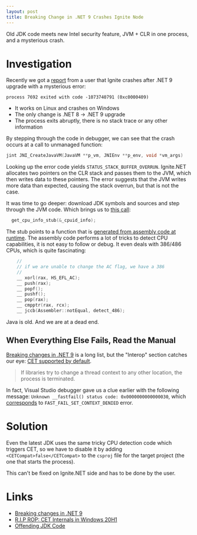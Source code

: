 ```yaml
---
layout: post
title: Breaking Change in .NET 9 Crashes Ignite Node
---
```


Old JDK code meets new Intel security feature, JVM + CLR in one process, and a mysterious crash.

# Investigation

Recently we got a [report](https://lists.apache.org/thread/4080xyvyqljqq0oczj6cf0fskmqjpdzq) from a user that 
Ignite crashes after .NET 9 upgrade with a mysterious error:

```
process 7692 exited with code -1073740791 (0xc0000409)
```

* It works on Linux and crashes on Windows
* The only change is .NET 8 -> .NET 9 upgrade
* The process exits abruptly, there is no stack trace or any other information

By stepping through the code in debugger, we can see that the crash occurs at a call to unmanaged function:
```c++
jint JNI_CreateJavaVM(JavaVM **p_vm, JNIEnv **p_env, void *vm_args)
```

Looking up the error code yields `STATUS_STACK_BUFFER_OVERRUN`. Ignite.NET allocates two pointers on the CLR stack and passes them to the JVM, which then writes data to these pointers. 
The error suggests that the JVM writes more data than expected, causing the stack overrun, but that is not the case.

It was time to go deeper: download JDK symbols and sources and step through the JVM code. 
Which brings us to [this call](https://github.com/microsoft/openjdk-jdk11u/blob/release/jdk-11.0.25_9/src/hotspot/cpu/x86/vm_version_x86.cpp#L618):
```c++
  get_cpu_info_stub(&_cpuid_info);
```

The stub points to a function that is [generated from assembly code at runtime](https://github.com/microsoft/openjdk-jdk11u/blob/release/jdk-11.0.25_9/src/hotspot/cpu/x86/vm_version_x86.cpp#L65). 
The assembly code performs a lot of tricks to detect CPU capabilities, it is not easy to follow or debug. It even deals with 386/486 CPUs, which is quite fascinating:

```c++
    //
    // if we are unable to change the AC flag, we have a 386
    //
    __ xorl(rax, HS_EFL_AC);
    __ push(rax);
    __ popf();
    __ pushf();
    __ pop(rax);
    __ cmpptr(rax, rcx);
    __ jccb(Assembler::notEqual, detect_486);
```

Java is old. And we are at a dead end.

## When Everything Else Fails, Read the Manual

[Breaking changes in .NET 9](https://learn.microsoft.com/en-us/dotnet/core/compatibility/9.0) is a long list, but the "Interop" section catches our eye:
[CET supported by default](https://learn.microsoft.com/en-us/dotnet/core/compatibility/interop/9.0/cet-support).

> If libraries try to change a thread context to any other location, the process is terminated.

In fact, Visual Studio debugger gave us a clue earlier with the following message: `Unknown __fastfail() status code: 0x0000000000000030`, 
which [corresponds](https://www.softwareverify.com/blog/fail-fast-codes/) to `FAST_FAIL_SET_CONTEXT_DENIED` error.

# Solution

Even the latest JDK uses the same tricky CPU detection code which triggers CET, 
so we have to disable it by adding `<CETCompat>false</CETCompat>` to the `csproj` file for the target project (the one that starts the process).

This can't be fixed on Ignite.NET side and has to be done by the user.

# Links

* [Breaking changes in .NET 9](https://learn.microsoft.com/en-us/dotnet/core/compatibility/9.0)
* [R.I.P ROP: CET Internals in Windows 20H1](https://windows-internals.com/cet-on-windows/)
* [Offending JDK Code](https://github.com/microsoft/openjdk-jdk11u/blob/release/jdk-11.0.25_9/src/hotspot/cpu/x86/vm_version_x86.cpp#L618)
